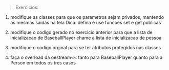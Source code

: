 
> Exercicios:

1. modifique as classes para que os parametros sejam privados,
mantendo as mesmas saidas na tela
Dica: defina e use funcoes set e get publicas

2. modifique o codigo gerado no exercicio anterior para que a lista de inicializacao
de BaseballPlayer chame a lista de inicializacao de pessoa

3. modifique o codigo orginal para se ter atributos protegidos nas classes

4. faça o overload da oestream<< tanto para BaseballPlayer quanto para a Person
em todos os tres casos
